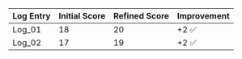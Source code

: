 | Log Entry | Initial Score | Refined Score | Improvement |
|-----------|---------------|---------------|-------------|
| Log_01    | 18            | 20            | +2 ✅       |
| Log_02    | 17            | 19            | +2 ✅       |